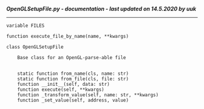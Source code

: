 ***OpenGLSetupFile.py - documentation - last updated on 14.5.2020 by uuk***
___

    variable FILES

    function execute_file_by_name(name, **kwargs)

    class OpenGLSetupFile
        
        Base class for an OpenGL-parse-able file
        

        static function from_name(cls, name: str)
        static function from_file(cls, file: str)
        function __init__(self, data: str)
        function execute(self, **kwargs)
        function _transform_value(self, name: str, **kwargs)
        function _set_value(self, address, value)
